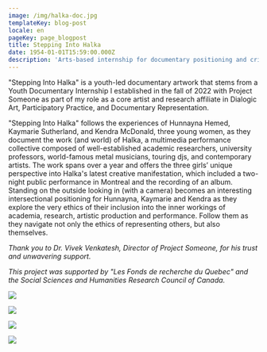```yaml
---
image: /img/halka-doc.jpg
templateKey: blog-post
locale: en
pageKey: page_blogpost
title: Stepping Into Halka
date: 1954-01-01T15:59:00.000Z
description: 'Arts-based internship for documentary positioning and critical inclusion. '
---
```

"Stepping Into Halka" is a youth-led documentary artwork that stems from a Youth Documentary Internship I established in the fall of 2022 with Project Someone as part of my role as a core artist and research affiliate in Dialogic Art, Participatory Practice, and Documentary Representation.

"Stepping Into Halka" follows the experiences of Hunnayna Hemed, Kaymarie Sutherland, and Kendra McDonald, three young women, as they document the work (and world) of Halka, a multimedia performance collective composed of well-established academic researchers, university professors, world-famous metal musicians, touring djs, and contemporary artists. The work spans over a year and offers the three girls’ unique perspective into Halka's latest creative manifestation, which included a two-night public performance in Montreal and the recording of an album. Standing on the outside looking in (with a camera) becomes an interesting intersectional positioning for Hunnayna, Kaymarie and Kendra as they explore the very ethics of their inclusion into the inner workings of academia, research, artistic production and performance. Follow them as they navigate not only the ethics of representing others, but also themselves.

_Thank you to Dr. Vivek Venkatesh, Director of Project Someone, for his trust and unwavering support._ 

_This project was supported by "Les Fonds de recherche du Quebec" and the Social Sciences and Humanities Research Council of Canada._

![](/img/screen-shot-2023-01-19-at-11.49.01-am.jpg)

![](/img/hunnayna-hemed-image-credit-youth-documentary-interns-.jpg)

![](/img/halka-doc-couch.jpg)

![](/img/halka-doc-stairs.jpg)
